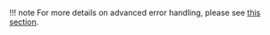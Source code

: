 !!! note
    For more details on advanced error handling, please see [this section](../advanced/advanced-error-handling.md).